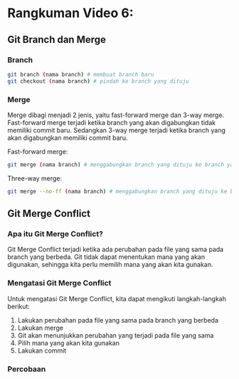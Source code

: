 # Rangkuman Video 6:
## Git Branch dan Merge
### Branch
```bash
git branch (nama branch) # membuat branch baru
git checkout (nama branch) # pindah ke branch yang dituju
```

### Merge
Merge dibagi menjadi 2 jenis, yaitu fast-forward merge dan 3-way merge. Fast-forward merge terjadi ketika branch yang akan digabungkan tidak memiliki commit baru. Sedangkan 3-way merge terjadi ketika branch yang akan digabungkan memiliki commit baru.

Fast-forward merge:
```bash
git merge (nama branch) # menggabungkan branch yang dituju ke branch yang sedang aktif
```

Three-way merge:
```bash
git merge --no-ff (nama branch) # menggabungkan branch yang dituju ke branch yang sedang aktif
```

## Git Merge Conflict
### Apa itu Git Merge Conflict?
Git Merge Conflict terjadi ketika ada perubahan pada file yang sama pada branch yang berbeda. Git tidak dapat menentukan mana yang akan digunakan, sehingga kita perlu memilih mana yang akan kita gunakan.

### Mengatasi Git Merge Conflict
Untuk mengatasi Git Merge Conflict, kita dapat mengikuti langkah-langkah berikut:
1. Lakukan perubahan pada file yang sama pada branch yang berbeda
2. Lakukan merge
3. Git akan menunjukkan perubahan yang terjadi pada file yang sama
4. Pilih mana yang akan kita gunakan
5. Lakukan commit

### Percobaan

